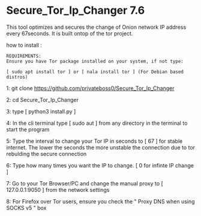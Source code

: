 # Secure_Tor_Ip_Changer 7.6

This tool optimizes and secures the change of Onion network IP address every 67seconds. It is built ontop of the tor project.

how to install :

    REQUIREMENTS:
    Ensure you have Tor package installed on your system, if not type:
    
    [ sudo apt install tor ] or [ nala install tor ] (For Debian based distros)
    
1: git clone https://github.com/privateboss0/Secure_Tor_Ip_Changer

2: cd Secure_Tor_Ip_Changer

3: type [ python3 install.py ]

4: In the cli terminal type [ sudo aut ] from any directory in the terminal to start the program

5: Type the interval to change your Tor IP in seconds to [ 67 ] for stable internet. The lower the seconds the more unstable the connection due to tor rebulding the secure connection

6: Type how many times you want the IP to change. [ 0 for infinte IP change ]

7: Go to your Tor Browser/PC and change the manual proxy to [ 127.0.0.1:9050 ] from the network settings

8: For Firefox over Tor users, ensure you check the " Proxy DNS when using SOCKS v5 " box
